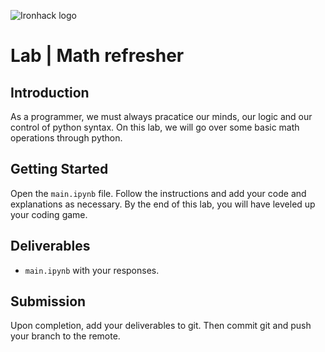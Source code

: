 ![Ironhack logo](https://i.imgur.com/1QgrNNw.png)

# Lab | Math refresher

## Introduction

As a programmer, we must always pracatice our minds, our logic and our control of python syntax. On this lab, we will go over some basic math operations through python.

## Getting Started

Open the `main.ipynb` file. Follow the instructions and add your code and explanations as necessary. By the end of this lab, you will have leveled up your coding game.

## Deliverables

- `main.ipynb` with your responses.

## Submission

Upon completion, add your deliverables to git. Then commit git and push your branch to the remote.